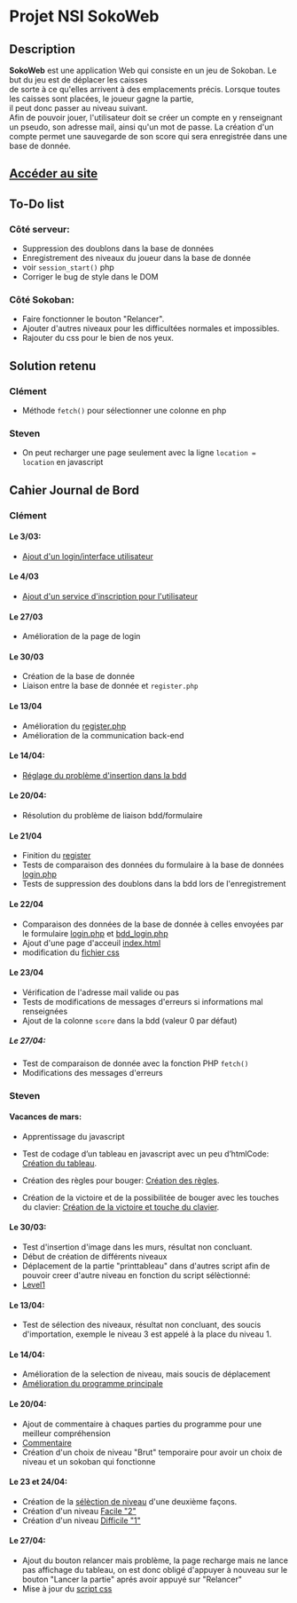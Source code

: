 # Projet NSI SokoWeb
## Description

**SokoWeb** est une application Web qui consiste en un jeu de Sokoban. Le but du jeu est de déplacer les caisses <br>
de sorte à ce qu'elles arrivent à des emplacements précis. Lorsque toutes les caisses sont placées, le joueur gagne la partie, <br>
il peut donc passer au niveau suivant.  
Afin de pouvoir jouer, l'utilisateur doit se créer un compte en y renseignant un pseudo, son adresse mail, ainsi qu'un mot de passe. La création d'un compte permet une sauvegarde de son score qui sera enregistrée dans une base de donnée. 

## [Accéder au site](http://clementlagier.dynv6.net/SokoWeb-main/) 


## To-Do list
### Côté serveur:
* Suppression des doublons dans la base de données  
* Enregistrement des niveaux du joueur dans la base de donnée
* voir `session_start()` php
* Corriger le bug de style dans le DOM

### Côté Sokoban:
* Faire fonctionner le bouton "Relancer".
* Ajouter d'autres niveaux pour les difficultées normales et impossibles.
* Rajouter du css pour le bien de nos yeux.


## Solution retenu
### Clément
* Méthode `fetch()` pour sélectionner une colonne en php

### Steven
* On peut recharger une page seulement avec la ligne `location = location` en javascript


## Cahier Journal de Bord

### Clément
#### Le 3/03:
* [Ajout d'un login/interface utilisateur](login/login.php)

#### Le 4/03
* [Ajout d'un service d'inscription pour l'utilisateur](login/register.php)

####  Le 27/03
* Amélioration de la page de login

#### Le 30/03
* Création de la base de donnée
* Liaison entre la base de donnée et `register.php`

#### Le 13/04
* Amélioration du [register.php](login/register.php)
* Amélioration de la communication back-end 

#### Le 14/04:
* [Réglage du problème d'insertion dans la bdd](login/register.php)

#### Le 20/04:
* Résolution du problème de liaison bdd/formulaire

#### Le 21/04
* Finition du [register](login/register.php)
* Tests de comparaison des données du formulaire à la base de données [login.php](login/login.php)
* Tests de suppression des doublons dans la bdd lors de l'enregistrement

#### Le 22/04
* Comparaison des données de la base de donnée à celles envoyées par le formulaire [login.php](login/login.php) et [bdd_login.php](login/bdd_login.php)
* Ajout d'une page d'acceuil [index.html](index.html) 
* modification du [fichier css](Sokoban/css/styles.css)

#### Le 23/04
* Vérification de l'adresse mail valide ou pas 
* Tests de modifications de messages d'erreurs si informations mal renseignées
* Ajout de la colonne `score` dans la bdd (valeur 0 par défaut)

##### Le 27/04:
* Test de comparaison de donnée avec la fonction PHP `fetch()`
* Modifications des messages d'erreurs 

### Steven

#### Vacances de mars:
* Apprentissage du javascript
* Test de codage d’un tableau en javascript avec un peu d’htmlCode: [Création du tableau](Sokoban/Début.html).

* Création des règles pour bouger: [Création des règles](Sokoban/regles.js).
* Création de la victoire et de la possibilitée de bouger avec les touches du clavier: [Création de la victoire et touche du clavier](Sokoban/victoireetclavier.js).

#### Le 30/03:
* Test d'insertion d'image dans les murs, résultat non concluant.
* Début de création de différents niveaux
* Déplacement de la partie "printtableau" dans d'autres script afin de pouvoir creer d'autre niveau en fonction du script sélèctionné:
* [Level1](Sokoban/lvl1.js)

#### Le 13/04:
* Test de sélection des niveaux, résultat non concluant, des soucis d'importation, exemple le niveau 3 est appelé à la place du niveau 1.

#### Le 14/04:
* Amélioration de la selection de niveau, mais soucis de déplacement
* [Amélioration du programme principale](Sokoban/Sokotest2.html)

#### Le 20/04:
* Ajout de commentaire à chaques parties du programme pour une meilleur compréhension
* [Commentaire](Sokoban/Sokodescription.html)
* Création d'un choix de niveau "Brut" temporaire pour avoir un choix de niveau et un sokoban qui fonctionne

#### Le 23 et 24/04:
* Création de la [sélèction de niveau](Sokoban/sokobrut/Sokobrut.html) d'une deuxième façons.
* Création d'un niveau [Facile "2"](Sokoban/sokobrut/niveau2.html)
* Création d'un niveau [Difficile "1"](Sokoban/sokobrut/NiveauDifficile1.html)

#### Le 27/04:
* Ajout du bouton relancer mais problème, la page recharge mais ne lance pas affichage du tableau, on est donc obligé d'appuyer à nouveau sur le bouton "Lancer la partie" aprés avoir appuyé sur "Relancer"
* Mise à jour du [script css](Sokoban/sokobrut/css/style.css)
